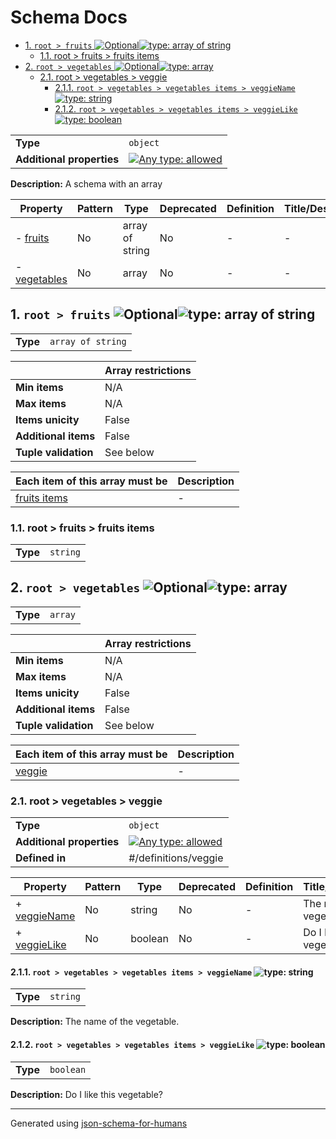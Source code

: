 # Schema Docs

- [1. `root > fruits` ![Optional](https://img.shields.io/badge/Optional-yellow)![type: array of string](https://img.shields.io/badge/type-array%20of%20string-6672b1)](#fruits)
  - [1.1. root > fruits > fruits items](#fruits_items)
- [2. `root > vegetables` ![Optional](https://img.shields.io/badge/Optional-yellow)![type: array](https://img.shields.io/badge/type-array-8172b3)](#vegetables)
  - [2.1. root > vegetables > veggie](#vegetables_items)
    - [2.1.1. `root > vegetables > vegetables items > veggieName` ![type: string](https://img.shields.io/badge/type-string-4c72b0)](#vegetables_items_veggieName)
    - [2.1.2. `root > vegetables > vegetables items > veggieLike` ![type: boolean](https://img.shields.io/badge/type-boolean-da8bc3)](#vegetables_items_veggieLike)

|                           |                                                                                                                                   |
| ------------------------- | --------------------------------------------------------------------------------------------------------------------------------- |
| **Type**                  | `object`                                                                                                                          |
| **Additional properties** | [![Any type: allowed](https://img.shields.io/badge/Any%20type-allowed-green)](# "Additional Properties of any type are allowed.") |

**Description:** A schema with an array

| Property                     | Pattern | Type            | Deprecated | Definition | Title/Description |
| ---------------------------- | ------- | --------------- | ---------- | ---------- | ----------------- |
| - [fruits](#fruits )         | No      | array of string | No         | -          | -                 |
| - [vegetables](#vegetables ) | No      | array           | No         | -          | -                 |

## <a name="fruits"></a>1. `root > fruits` ![Optional](https://img.shields.io/badge/Optional-yellow)![type: array of string](https://img.shields.io/badge/type-array%20of%20string-6672b1)

|          |                   |
| -------- | ----------------- |
| **Type** | `array of string` |

|                      | Array restrictions |
| -------------------- | ------------------ |
| **Min items**        | N/A                |
| **Max items**        | N/A                |
| **Items unicity**    | False              |
| **Additional items** | False              |
| **Tuple validation** | See below          |

| Each item of this array must be | Description |
| ------------------------------- | ----------- |
| [fruits items](#fruits_items)   | -           |

### <a name="fruits_items"></a>1.1. root > fruits > fruits items

|          |          |
| -------- | -------- |
| **Type** | `string` |

## <a name="vegetables"></a>2. `root > vegetables` ![Optional](https://img.shields.io/badge/Optional-yellow)![type: array](https://img.shields.io/badge/type-array-8172b3)

|          |         |
| -------- | ------- |
| **Type** | `array` |

|                      | Array restrictions |
| -------------------- | ------------------ |
| **Min items**        | N/A                |
| **Max items**        | N/A                |
| **Items unicity**    | False              |
| **Additional items** | False              |
| **Tuple validation** | See below          |

| Each item of this array must be | Description |
| ------------------------------- | ----------- |
| [veggie](#vegetables_items)     | -           |

### <a name="vegetables_items"></a>2.1. root > vegetables > veggie

|                           |                                                                                                                                   |
| ------------------------- | --------------------------------------------------------------------------------------------------------------------------------- |
| **Type**                  | `object`                                                                                                                          |
| **Additional properties** | [![Any type: allowed](https://img.shields.io/badge/Any%20type-allowed-green)](# "Additional Properties of any type are allowed.") |
| **Defined in**            | #/definitions/veggie                                                                                                              |

| Property                                      | Pattern | Type    | Deprecated | Definition | Title/Description          |
| --------------------------------------------- | ------- | ------- | ---------- | ---------- | -------------------------- |
| + [veggieName](#vegetables_items_veggieName ) | No      | string  | No         | -          | The name of the vegetable. |
| + [veggieLike](#vegetables_items_veggieLike ) | No      | boolean | No         | -          | Do I like this vegetable?  |

#### <a name="vegetables_items_veggieName"></a>2.1.1. `root > vegetables > vegetables items > veggieName` ![type: string](https://img.shields.io/badge/type-string-4c72b0)

|          |          |
| -------- | -------- |
| **Type** | `string` |

**Description:** The name of the vegetable.

#### <a name="vegetables_items_veggieLike"></a>2.1.2. `root > vegetables > vegetables items > veggieLike` ![type: boolean](https://img.shields.io/badge/type-boolean-da8bc3)

|          |           |
| -------- | --------- |
| **Type** | `boolean` |

**Description:** Do I like this vegetable?

----------------------------------------------------------------------------------------------------------------------------
Generated using [json-schema-for-humans](https://github.com/coveooss/json-schema-for-humans)
